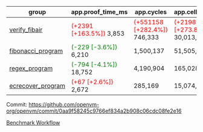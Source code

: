 | group | app.proof_time_ms | app.cycles | app.cells_used | leaf.proof_time_ms | leaf.cycles | leaf.cells_used |
| -- | -- | -- | -- | -- | -- | -- |
| [verify_fibair](https://github.com/openvm-org/openvm/blob/benchmark-results/benchmarks-pr/1187/verify_fibair-0aa9f58245c9766ef834a2b908c06cdc08fe2e16.md) |<span style='color: red'>(+2391 [+163.5%])</span> 3,853 | <span style='color: red'>(+551158 [+282.4%])</span> 746,333 | <span style='color: red'>(+21985102 [+273.8%])</span> 30,013,314 |- | - | - |
| [fibonacci_program](https://github.com/openvm-org/openvm/blob/benchmark-results/benchmarks-pr/1187/fibonacci-0aa9f58245c9766ef834a2b908c06cdc08fe2e16.md) |<span style='color: green'>(-229 [-3.6%])</span> 6,210 |  1,500,137 |  51,505,102 |<span style='color: red'>(+411 [+2.6%])</span> 15,979 |  3,171,635 |  128,861,207 |
| [regex_program](https://github.com/openvm-org/openvm/blob/benchmark-results/benchmarks-pr/1187/regex-0aa9f58245c9766ef834a2b908c06cdc08fe2e16.md) |<span style='color: green'>(-794 [-4.1%])</span> 18,752 |  4,190,904 |  165,028,173 |<span style='color: red'>(+677 [+2.2%])</span> 31,695 |  6,523,137 |  291,301,769 |
| [ecrecover_program](https://github.com/openvm-org/openvm/blob/benchmark-results/benchmarks-pr/1187/ecrecover-0aa9f58245c9766ef834a2b908c06cdc08fe2e16.md) |<span style='color: red'>(+67 [+2.6%])</span> 2,672 |  285,169 |  15,074,875 |<span style='color: red'>(+893 [+2.1%])</span> 42,509 |  9,648,337 |  439,956,541 |


Commit: https://github.com/openvm-org/openvm/commit/0aa9f58245c9766ef834a2b908c06cdc08fe2e16

[Benchmark Workflow](https://github.com/openvm-org/openvm/actions/runs/12665035643)
